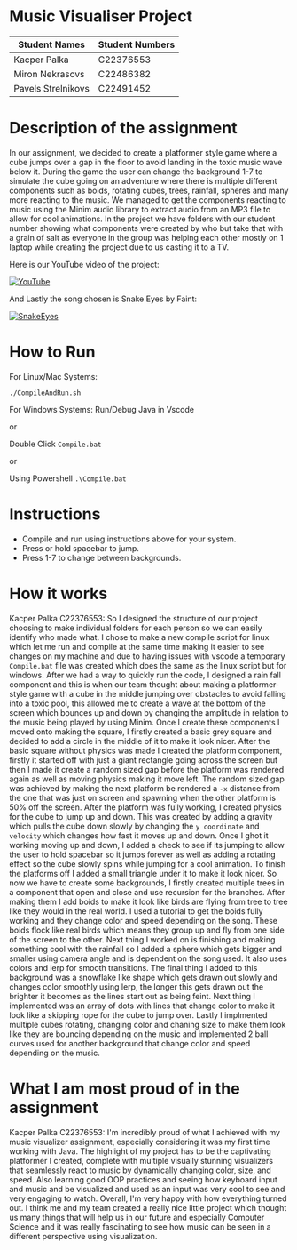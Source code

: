 # Music Visualiser Project

| Student Names | Student Numbers |
|-----------|-----------|
|Kacper Palka| C22376553|
|Miron Nekrasovs| C22486382 |
|Pavels Strelnikovs | C22491452 |

# Description of the assignment
In our assignment, we decided to create a platformer style game where a cube jumps over a gap in the floor to avoid landing in the toxic music wave below it. During the game the user can change the background 1-7 to simulate the cube going on an adventure where there is multiple different components such as boids, rotating cubes, trees, rainfall, spheres and many more reacting to the music. We managed to get the components reacting to music using the Minim audio library to extract audio from an MP3 file to allow for cool animations. In the project we have folders with our student number showing what components were created by who but take that with a grain of salt as everyone in the group was helping each other mostly on 1 laptop while creating the project due to us casting it to a TV. 

Here is our YouTube video of the project:

[![YouTube](http://img.youtube.com/vi/U4c20di_33A/0.jpg)](https://www.youtube.com/watch?v=U4c20di_33A)

And Lastly the song chosen is Snake Eyes by Faint:


[![SnakeEyes](http://img.youtube.com/vi/cvq7Jy-TFAU/0.jpg)](https://www.youtube.com/watch?v=cvq7Jy-TFAU)

# How to Run
For Linux/Mac Systems:

```./CompileAndRun.sh```


For Windows Systems:
Run/Debug Java in Vscode

or

Double Click `Compile.bat`

or

Using Powershell ```.\Compile.bat```

# Instructions
- Compile and run using instructions above for your system.
- Press or hold spacebar to jump.
- Press 1-7 to change between backgrounds.

# How it works
Kacper Palka C22376553:
So I designed the structure of our project choosing to make individual folders for each person so we can easily identify who made what. I chose to make a new compile script for linux which let me run and compile at the same time making it easier to see changes on my machine and due to having issues with vscode a temporary `Compile.bat` file was created which does the same as the linux script but for windows. After we had a way to quickly run the code, I designed a rain fall component and this is when our team thought about making a platformer-style game with a cube in the middle jumping over obstacles to avoid falling into a toxic pool, this allowed me to create a wave at the bottom of the screen which bounces up and down by changing the amplitude in relation to the music being played by using Minim. Once I create these components I moved onto making the square, I firstly created a basic grey square and decided to add a circle in the middle of it to make it look nicer. After the basic square without physics was made I created the platform component, firstly it started off with just a giant rectangle going across the screen but then I made it create a random sized gap before the platform was rendered again as well as moving physics making it move left. The random sized gap was achieved by making the next platform be rendered a `-x` distance from the one that was just on screen and spawning when the other platform is 50% off the screen. After the platform was fully working, I created physics for the cube to jump up and down. This was created by adding a gravity which pulls the cube down slowly by changing the `y coordinate` and `velocity` which changes how fast it moves up and down. Once I ghot it working moving up and down, I added a check to see if its jumping to allow the user to hold spacebar so it jumps forever as well as adding a rotating effect so the cube slowly spins while jumping for a cool animation. To finish the platforms off I added a small triangle under it to make it look nicer. So now we have to create some backgrounds, I firstly created multiple trees in a component that open and close and use recursion for the branches. After making them I add boids to make it look like birds are flying from tree to tree like they would in the real world. I used a tutorial to get the boids fully working and they change color and speed depending on the song. These boids flock like real birds which means they group up and fly from one side of the screen to the other. Next thing I worked on is finishing and making something cool with the rainfall so I added a sphere which gets bigger and smaller using camera angle and is dependent on the song used. It also uses colors and lerp for smooth transitions. The final thing I added to this background was a snowflake like shape which gets drawn out slowly and changes color smoothly using lerp, the longer this gets drawn out the brighter it becomes as the lines start out as being feint. Next thing I implemented was an array of dots with lines that change color to make it look like a skipping rope for the cube to jump over. Lastly I implmented multiple cubes rotating, changing color and chaning size to make them look like they are bouncing depending on the music and implemented 2 ball curves used for another background that change color and speed depending on the music.

# What I am most proud of in the assignment
Kacper Palka C22376553:
I'm incredibly proud of what I achieved with my music visualizer assignment, especially considering it was my first time working with Java. The highlight of my project has to be the captivating platformer I created, complete with multiple visually stunning visualizers that seamlessly react to music by dynamically changing color, size, and speed. Also learning good OOP practices and seeing how keyboard input and music and be visualized and used as an input was very cool to see and very engaging to watch. Overall, I'm very happy with how everything turned out. I think me and my team created a really nice little project which thought us many things that will help us in our future and especially Computer Science and it was really fascinating to see how music can be seen in a different perspective using visualization.

